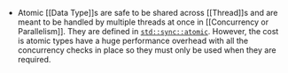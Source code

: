 - Atomic [[Data Type]]s are safe to be shared across [[Thread]]s and are meant to be handled by multiple threads at once in [[Concurrency or Parallelism]]. 
  They are defined in [``std::sync::atomic``](https://doc.rust-lang.org/std/sync/atomic/index.html).
  However, the cost is atomic types have a huge performance overhead with all the concurrency checks in place so they must only be used when they are required.